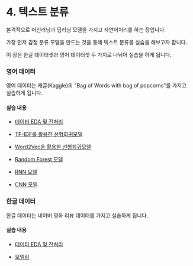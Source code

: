 # 4. 텍스트 분류

본격적으로 머신러닝과 딥러닝 모델을 가지고 자연어처리를 하는 장입니다.

가장 먼저 감정 분류 모델을 만드는 것을 통해 텍스트 분류를 실습을 해보고자 합니다.

이 장은 한글 데이터셋과 영어 데이터셋 두 가지로 나뉘어 실습을 하게 됩니다.

### 영어 데이터

영어 데이터는 캐글(Kaggle)의 "Bag of Words with bag of popcorns"를 가지고 실습하게 됩니다.

#### 실습 내용

- [데이터 EDA 및 전처리](./4.1.2.EDA&preprocessing.ipynb)

- [TF-IDF를 활용한 선형회귀모델](./4.1.4%20Linear%20Regression%20with%20TF-IDF.ipynb)

- [Word2Vec을 활용한 선형회귀모델](./4.1.4%20Linear%20Regression%20with%20Word2Vec.ipynb)

- [Random Forest 모델](./4.1.5%20Random%20Forest.ipynb)

- [RNN 모델](./4.1.6%20RNN%20Classification.ipynb)

- [CNN 모델](./4.1.7.CNN_Classification.ipynb)


### 한글 데이터

한글 데이터는 네이버 영화 리뷰 데이터를 가지고 실습하게 됩니다.

#### 실습 내용

- [데이터 EDA 및 전처리](./4.2.2.EDA&preprocessing.ipynb)

- [모델링](./4.2.3.Korea%20Sentiment%20Modeling.ipynb)
